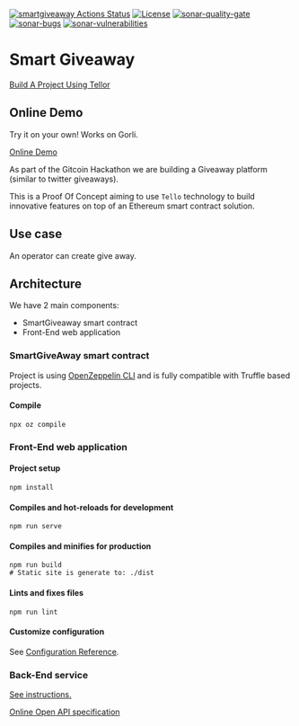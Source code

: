 [![smartgiveaway Actions Status](https://github.com/abdelhamidbakhta/smartgiveaway/workflows/smartgiveaway-ci/badge.svg)](https://github.com/abdelhamidbakhta/smartgiveaway/actions)
[![License](https://img.shields.io/badge/License-Apache%202.0-blue.svg)](https://github.com/abdelhamidbakhta/smartgiveaway/blob/master/LICENSE)
[![sonar-quality-gate][sonar-quality-gate]][sonar-url]  [![sonar-bugs][sonar-bugs]][sonar-url] [![sonar-vulnerabilities][sonar-vulnerabilities]][sonar-url]

# Smart Giveaway
[Build A Project Using Tellor](https://gitcoin.co/issue/tellor-io/usingtellor/28/100024321)

## Online Demo
Try it on your own! Works on Gorli.

[Online Demo](http://smartgiveaway.surge.sh/)

As part of the Gitcoin Hackathon we are building a Giveaway platform (similar to twitter giveaways).

This is a Proof Of Concept aiming to use `Tello` technology to build innovative features on top of an Ethereum smart contract solution.

## Use case

An operator can create give away.

## Architecture

We have 2 main components:
- SmartGiveaway smart contract
- Front-End web application

### SmartGiveAway smart contract

Project is using [OpenZeppelin CLI](https://docs.openzeppelin.com/cli/2.7/) and is fully compatible with Truffle based projects.

#### Compile

```shell script
npx oz compile
```

### Front-End web application

#### Project setup
```
npm install
```

#### Compiles and hot-reloads for development
```
npm run serve
```

#### Compiles and minifies for production
```
npm run build
# Static site is generate to: ./dist
```

#### Lints and fixes files
```
npm run lint
```

#### Customize configuration
See [Configuration Reference](https://cli.vuejs.org/config/).

### Back-End service
[See instructions.](https://github.com/abdelhamidbakhta/smartgiveaway-backend)

[Online Open API specification](https://smartgiveaway.herokuapp.com/)

[sonar-url]: https://sonarcloud.io/dashboard?id=abdelhamidbakhta_smartgiveaway
[sonar-quality-gate]: https://sonarcloud.io/api/project_badges/measure?project=abdelhamidbakhta_smartgiveaway&metric=alert_status
[sonar-bugs]: https://sonarcloud.io/api/project_badges/measure?project=abdelhamidbakhta_smartgiveaway&metric=bugs
[sonar-vulnerabilities]: https://sonarcloud.io/api/project_badges/measure?project=abdelhamidbakhta_smartgiveaway&metric=vulnerabilities
